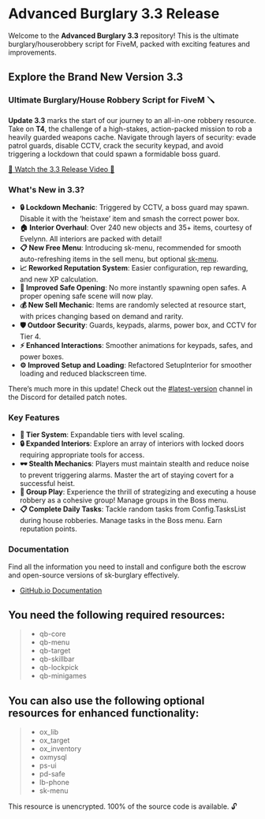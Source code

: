 # Advanced Burglary 3.3 Release

Welcome to the **Advanced Burglary 3.3** repository! This is the ultimate burglary/houserobbery script for FiveM, packed with exciting features and improvements.

## Explore the Brand New Version 3.3

### Ultimate Burglary/House Robbery Script for FiveM 🪛

**Update 3.3** marks the start of our journey to an all-in-one robbery resource. Take on **T4**, the challenge of a high-stakes, action-packed mission to rob a heavily guarded weapons cache. Navigate through layers of security: evade patrol guards, disable CCTV, crack the security keypad, and avoid triggering a lockdown that could spawn a formidable boss guard.

[🎥 Watch the 3.3 Release Video 🎥](https://youtu.be/h6XWSU4wIA8?si=cLtg9fOH3Bxguela)

### What's New in 3.3?

- **🔒 Lockdown Mechanic**: Triggered by CCTV, a boss guard may spawn. Disable it with the ‘heistaxe’ item and smash the correct power box.
- **🏠 Interior Overhaul**: Over 240 new objects and 35+ items, courtesy of Evelynn. All interiors are packed with detail!
- **📋 New Free Menu**: Introducing sk-menu, recommended for smooth auto-refreshing items in the sell menu, but optional [sk-menu](https://github.com/mknzz/sk-menu).
- **📈 Reworked Reputation System**: Easier configuration, rep rewarding, and new XP calculation.
- **🔐 Improved Safe Opening**: No more instantly spawning open safes. A proper opening safe scene will now play.
- **💰 New Sell Mechanic**: Items are randomly selected at resource start, with prices changing based on demand and rarity.
- **🛡️ Outdoor Security**: Guards, keypads, alarms, power box, and CCTV for Tier 4.
- **⚡ Enhanced Interactions**: Smoother animations for keypads, safes, and power boxes.
- **⚙️ Improved Setup and Loading**: Refactored SetupInterior for smoother loading and reduced blackscreen time.

There’s much more in this update! Check out the ⁠[#latest-version](https://discord.com/channels/902289486128496652/963917396287037471) channel in the Discord for detailed patch notes.

### Key Features

- **🎯 Tier System**: Expandable tiers with level scaling.
- **🔒 Expanded Interiors**: Explore an array of interiors with locked doors requiring appropriate tools for access.
- **🕶️ Stealth Mechanics**: Players must maintain stealth and reduce noise to prevent triggering alarms. Master the art of staying covert for a successful heist.
- **🤝 Group Play**: Experience the thrill of strategizing and executing a house robbery as a cohesive group! Manage groups in the Boss menu.
- **📋 Complete Daily Tasks**: Tackle random tasks from Config.TasksList during house robberies. Manage tasks in the Boss menu. Earn reputation points.

### Documentation

Find all the information you need to install and configure both the escrow and open-source versions of sk-burglary effectively.

- [GitHub.io Documentation](https://mknzz.github.io/burglary-docs/)

## You need the following required resources:
> * qb-core
> * qb-menu
> * qb-target
> * qb-skillbar
> * qb-lockpick
> * qb-minigames
>

## You can also use the following optional resources for enhanced functionality:
> * ox_lib
> * ox_target
> * ox_inventory
> * oxmysql
> * ps-ui
> * pd-safe
> * lb-phone
> * sk-menu
>  

This resource is unencrypted. 100% of the source code is available. 🔓
